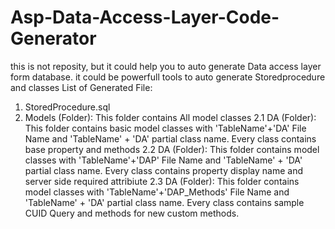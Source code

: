 # Asp-Data-Access-Layer-Code-Generator
this is not reposity, but it could help you to auto generate Data access layer form database. it could be powerfull tools to auto generate Storedprocedure and classes
List of Generated File:
1. StoredProcedure.sql
2. Models (Folder): This folder contains All model classes
  2.1 DA  (Folder): This folder contains basic model classes with 'TableName'+'DA' File Name and 'TableName' + 'DA' partial class name. Every class contains base property and methods
  2.2 DA  (Folder): This folder contains model classes with 'TableName'+'DAP' File Name and 'TableName' + 'DA' partial class name. Every class contains property display name and server side required attribiute
  2.3 DA  (Folder): This folder contains model classes with 'TableName'+'DAP_Methods' File Name and 'TableName' + 'DA' partial class name. Every class contains sample CUID Query and methods for new custom methods.
